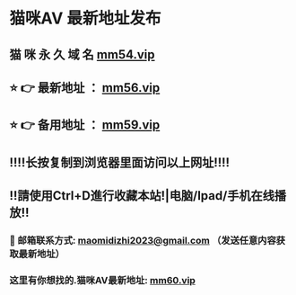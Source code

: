 # 猫咪AV 最新地址发布 
## 猫 咪 永 久 域 名       [mm54.vip](https://mm54.vip:8090/home.html?channel=88756)
## ⭐️ 👉 最新地址 ：       [mm56.vip](https://mm56.vip:8090/home.html?channel=88756)
## ⭐️ 👉 备用地址 ：       [mm59.vip](https://mm59.vip:8090/home.html?channel=88756)
## ‼️‼️长按复制到浏览器里面访问以上网址‼️‼️
## ‼️請使用Ctrl+D進行收藏本站!|电脑/Ipad/手机在线播放‼️
### 📧 邮箱联系方式: maomidizhi2023@gmail.com （发送任意内容获取最新地址）
### 这里有你想找的.猫咪AV最新地址:        [mm60.vip](https://mm60.vip:8090/home.html?channel=88756)
